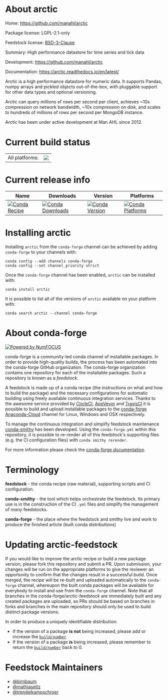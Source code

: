 About arctic
============

Home: https://github.com/manahl/arctic

Package license: LGPL-2.1-only

Feedstock license: [BSD-3-Clause](https://github.com/conda-forge/arctic-feedstock/blob/master/LICENSE.txt)

Summary: High performance datastore for time series and tick data

Development: https://github.com/manahl/arctic

Documentation: https://arctic.readthedocs.io/en/latest/

Arctic is a high performance datastore for numeric data. It supports
Pandas, numpy arrays and pickled objects out-of-the-box, with pluggable
support for other data types and optional versioning.

Arctic can query millions of rows per second per client, achieves ~10x
compression on network bandwidth, ~10x compression on disk, and scales
to hundreds of millions of rows per second per MongoDB instance.

Arctic has been under active development at Man AHL since 2012.


Current build status
====================


<table><tr><td>All platforms:</td>
    <td>
      <a href="https://dev.azure.com/conda-forge/feedstock-builds/_build/latest?definitionId=6824&branchName=master">
        <img src="https://dev.azure.com/conda-forge/feedstock-builds/_apis/build/status/arctic-feedstock?branchName=master">
      </a>
    </td>
  </tr>
</table>

Current release info
====================

| Name | Downloads | Version | Platforms |
| --- | --- | --- | --- |
| [![Conda Recipe](https://img.shields.io/badge/recipe-arctic-green.svg)](https://anaconda.org/conda-forge/arctic) | [![Conda Downloads](https://img.shields.io/conda/dn/conda-forge/arctic.svg)](https://anaconda.org/conda-forge/arctic) | [![Conda Version](https://img.shields.io/conda/vn/conda-forge/arctic.svg)](https://anaconda.org/conda-forge/arctic) | [![Conda Platforms](https://img.shields.io/conda/pn/conda-forge/arctic.svg)](https://anaconda.org/conda-forge/arctic) |

Installing arctic
=================

Installing `arctic` from the `conda-forge` channel can be achieved by adding `conda-forge` to your channels with:

```
conda config --add channels conda-forge
conda config --set channel_priority strict
```

Once the `conda-forge` channel has been enabled, `arctic` can be installed with:

```
conda install arctic
```

It is possible to list all of the versions of `arctic` available on your platform with:

```
conda search arctic --channel conda-forge
```


About conda-forge
=================

[![Powered by
NumFOCUS](https://img.shields.io/badge/powered%20by-NumFOCUS-orange.svg?style=flat&colorA=E1523D&colorB=007D8A)](https://numfocus.org)

conda-forge is a community-led conda channel of installable packages.
In order to provide high-quality builds, the process has been automated into the
conda-forge GitHub organization. The conda-forge organization contains one repository
for each of the installable packages. Such a repository is known as a *feedstock*.

A feedstock is made up of a conda recipe (the instructions on what and how to build
the package) and the necessary configurations for automatic building using freely
available continuous integration services. Thanks to the awesome service provided by
[CircleCI](https://circleci.com/), [AppVeyor](https://www.appveyor.com/)
and [TravisCI](https://travis-ci.com/) it is possible to build and upload installable
packages to the [conda-forge](https://anaconda.org/conda-forge)
[Anaconda-Cloud](https://anaconda.org/) channel for Linux, Windows and OSX respectively.

To manage the continuous integration and simplify feedstock maintenance
[conda-smithy](https://github.com/conda-forge/conda-smithy) has been developed.
Using the ``conda-forge.yml`` within this repository, it is possible to re-render all of
this feedstock's supporting files (e.g. the CI configuration files) with ``conda smithy rerender``.

For more information please check the [conda-forge documentation](https://conda-forge.org/docs/).

Terminology
===========

**feedstock** - the conda recipe (raw material), supporting scripts and CI configuration.

**conda-smithy** - the tool which helps orchestrate the feedstock.
                   Its primary use is in the construction of the CI ``.yml`` files
                   and simplify the management of *many* feedstocks.

**conda-forge** - the place where the feedstock and smithy live and work to
                  produce the finished article (built conda distributions)


Updating arctic-feedstock
=========================

If you would like to improve the arctic recipe or build a new
package version, please fork this repository and submit a PR. Upon submission,
your changes will be run on the appropriate platforms to give the reviewer an
opportunity to confirm that the changes result in a successful build. Once
merged, the recipe will be re-built and uploaded automatically to the
`conda-forge` channel, whereupon the built conda packages will be available for
everybody to install and use from the `conda-forge` channel.
Note that all branches in the conda-forge/arctic-feedstock are
immediately built and any created packages are uploaded, so PRs should be based
on branches in forks and branches in the main repository should only be used to
build distinct package versions.

In order to produce a uniquely identifiable distribution:
 * If the version of a package **is not** being increased, please add or increase
   the [``build/number``](https://docs.conda.io/projects/conda-build/en/latest/resources/define-metadata.html#build-number-and-string).
 * If the version of a package **is** being increased, please remember to return
   the [``build/number``](https://docs.conda.io/projects/conda-build/en/latest/resources/define-metadata.html#build-number-and-string)
   back to 0.

Feedstock Maintainers
=====================

* [@birnbaum](https://github.com/birnbaum/)
* [@mathiaseitz](https://github.com/mathiaseitz/)
* [@trendelkampschroer](https://github.com/trendelkampschroer/)

